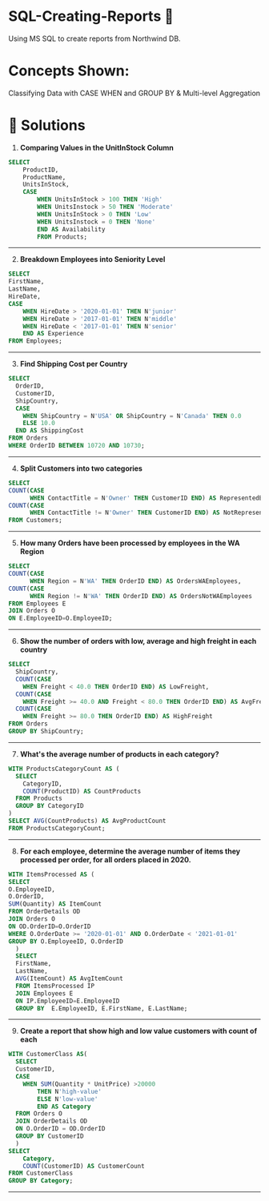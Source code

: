 # SQL-Creating-Reports :page_with_curl:
Using MS SQL to create reports from Northwind DB.
# Concepts Shown:
Classifying Data with CASE WHEN and GROUP BY
 & Multi-level Aggregation

# :pushpin: Solutions

1.  **Comparing Values in the UnitInStock Column**

```sql
SELECT 
	ProductID,
	ProductName,
	UnitsInStock,
	CASE 
		WHEN UnitsInStock > 100 THEN 'High'
		WHEN UnitsInstock > 50 THEN 'Moderate'
		WHEN UnitsInStock > 0 THEN 'Low'
		WHEN UnitsInstock = 0 THEN 'None'
		END AS Availability
		FROM Products;
```

***

2.  **Breakdown Employees into Seniority Level**

```sql
SELECT
FirstName,
LastName,
HireDate,
CASE 
	WHEN HireDate > '2020-01-01' THEN N'junior'
    WHEN HireDate > '2017-01-01' THEN N'middle'
    WHEN HireDate < '2017-01-01' THEN N'senior'
    END AS Experience
FROM Employees;
```

***

3.  **Find Shipping Cost per Country**

```sql
SELECT 
  OrderID,
  CustomerID,
  ShipCountry,
  CASE
    WHEN ShipCountry = N'USA' OR ShipCountry = N'Canada' THEN 0.0
	ELSE 10.0
  END AS ShippingCost
FROM Orders
WHERE OrderID BETWEEN 10720 AND 10730;
```

***

4.  **Split Customers into two categories**

```sql
SELECT
COUNT(CASE
      WHEN ContactTitle = N'Owner' THEN CustomerID END) AS RepresentedByOwner,
COUNT(CASE
      WHEN ContactTitle != N'Owner' THEN CustomerID END) AS NotRepresentedByOwner
FROM Customers;
```

***

5.  **How many Orders have been processed by employees in the WA Region**

```sql
SELECT
COUNT(CASE
      WHEN Region = N'WA' THEN OrderID END) AS OrdersWAEmployees,
COUNT(CASE
      WHEN Region != N'WA' THEN OrderID END) AS OrdersNotWAEmployees
FROM Employees E
JOIN Orders O 
ON E.EmployeeID=O.EmployeeID;
```

***

6.  **Show the number of orders with low, average and high freight in each country**

```sql
SELECT 
  ShipCountry,
  COUNT(CASE
    WHEN Freight < 40.0 THEN OrderID END) AS LowFreight,
  COUNT(CASE
    WHEN Freight >= 40.0 AND Freight < 80.0 THEN OrderID END) AS AvgFreight,
  COUNT(CASE
    WHEN Freight >= 80.0 THEN OrderID END) AS HighFreight
FROM Orders
GROUP BY ShipCountry;
```

***

7.  **What's the average number of products in each category?**

```sql
WITH ProductsCategoryCount AS (
  SELECT
    CategoryID,
    COUNT(ProductID) AS CountProducts
  FROM Products
  GROUP BY CategoryID
)
SELECT AVG(CountProducts) AS AvgProductCount
FROM ProductsCategoryCount;
```

***

8.  **For each employee, determine the average number of items they processed per order, for all orders placed in 2020.**

```sql
WITH ItemsProcessed AS (
SELECT
O.EmployeeID,
O.OrderID,
SUM(Quantity) AS ItemCount
FROM OrderDetails OD
JOIN Orders O
ON OD.OrderID=O.OrderID
WHERE O.OrderDate >= '2020-01-01' AND O.OrderDate < '2021-01-01'
GROUP BY O.EmployeeID, O.OrderID
  )
  SELECT 
  FirstName,
  LastName,
  AVG(ItemCount) AS AvgItemCount
  FROM ItemsProcessed IP
  JOIN Employees E
  ON IP.EmployeeID=E.EmployeeID
  GROUP BY  E.EmployeeID, E.FirstName, E.LastName;
```

***

9.  **Create a report that show high and low value customers with count of each**

```sql
WITH CustomerClass AS(
  SELECT
  CustomerID,
  CASE
  	WHEN SUM(Quantity * UnitPrice) >20000
  		THEN N'high-value'
  		ELSE N'low-value'
  		END AS Category
  FROM Orders O
  JOIN OrderDetails OD
  ON O.OrderID = OD.OrderID
  GROUP BY CustomerID
  )
SELECT
	Category,
    COUNT(CustomerID) AS CustomerCount
FROM CustomerClass
GROUP BY Category;
```

***
